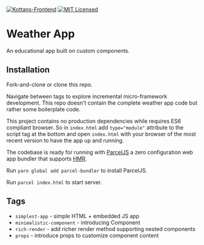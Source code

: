 [![Kottans-Frontend][icon-kottans]][kottans-frontend]
[![MIT Licensed][icon-mit]][license]

# Weather App

An educational app built on custom components.

## Installation

Fork-and-clone or clone this repo.

Navigate between tags to explore incremental
micro-framework development. This repo doesn't
contain the complete weather app code but rather
some boilerplate code.

This project contains no production dependencies
while requires ES6 compliant browser.
So in `index.html` add `type="module"` attribute
to the script tag at the bottom and open `index.html`
with your browser of the most recent version to have
the app up and running.

The codebase is ready for running with
[ParcelJS](https://parceljs.org/)
a zero configuration web app bundler that supports
[HMR](https://parceljs.org/hmr.html).

Run `yarn global add parcel-bundler` to install ParcelJS.

Run `parcel index.html` to start server.

## Tags

 * `simplest-app` - simple HTML + embedded JS app
 * `minimalistic-component` - introducing Component
 * `rich-render` - add richer render method
   supporting nested components
 * `props` - introduce props to customize component content

[icon-kottans]: https://img.shields.io/badge/%3D(%5E.%5E)%3D-frontend-yellow.svg
[kottans-frontend]: https://github.com/kottans/frontend
[icon-mit]: https://img.shields.io/badge/license-MIT-blue.svg
[license]: https://github.com/Kottans/web/blob/master/LICENSE.md
